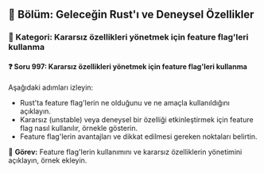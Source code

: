 ## 📘 Bölüm: Geleceğin Rust'ı ve Deneysel Özellikler  
### 🔹 Kategori: Kararsız özellikleri yönetmek için feature flag'leri kullanma  
#### ❓ Soru 997: Kararsız özellikleri yönetmek için feature flag'leri kullanma

Aşağıdaki adımları izleyin:

- Rust'ta feature flag'lerin ne olduğunu ve ne amaçla kullanıldığını açıklayın.
- Kararsız (unstable) veya deneysel bir özelliği etkinleştirmek için feature flag nasıl kullanılır, örnekle gösterin.
- Feature flag'lerin avantajları ve dikkat edilmesi gereken noktaları belirtin.

🔧 **Görev:** Feature flag'lerin kullanımını ve kararsız özelliklerin yönetimini açıklayın, örnek ekleyin.
